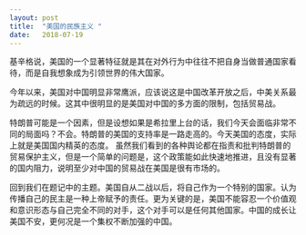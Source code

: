 ```yaml
---
layout: post
title:  "美国的民族主义 "
date:   2018-07-19
---
```


基辛格说，美国的一个显著特征就是其在对外行为中往往不把自身当做普通国家看待，而是自我想象成为引领世界的伟大国家。

今年以来，美国对中国明显非常鹰派，应该说这是中国改革开放之后，中美关系最为疏远的时候。这其中很明显的是美国对中国的多方面的限制，包括贸易战。

特朗普可能是一个因素，但是设想如果是希拉里上台的话，我们今天会面临非常不同的局面吗？不会。特朗普的美国的支持率是一路走高的。今天美国的态度，实际上就是美国国内精英的态度。
虽然我们看到的各种舆论都在指责和批判特朗普的贸易保护主义，但是一个简单的问题是，这个政策能如此快速地推进，且没有显著的国内阻力，说明至少对中国的贸易战在美国是很有市场的。

回到我们在题记中的主题。美国自从二战以后，将自己作为一个特别的国家。认为传播自己的民主是一种上帝赋予的责任。更为关键的是，美国不能容忍一个价值观和意识形态与自己完全不同的对手，这个对手可以是任何其他国家。中国的成长让美国不安，更何况是一个集权不断加强的中国。
